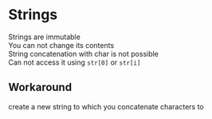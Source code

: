 # Strings

Strings are immutable <br>
You can not change its contents <br>
String concatenation with char is not possible <br>
Can not access it using `str[0]` or `str[i]`


## Workaround
create a new string to which you concatenate characters to
